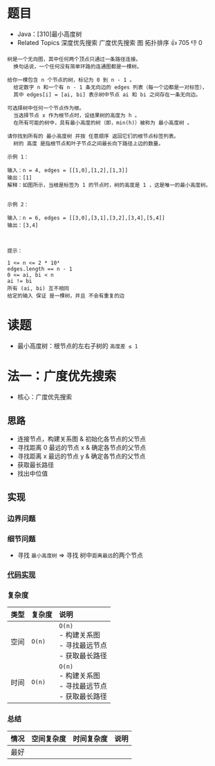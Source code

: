 # 题目

- Java：[310]最小高度树
- Related Topics 深度优先搜索 广度优先搜索 图 拓扑排序 👍 705 👎 0

```text
树是一个无向图，其中任何两个顶点只通过一条路径连接。 
  换句话说，一个任何没有简单环路的连通图都是一棵树。

给你一棵包含 n 个节点的树，标记为 0 到 n - 1 。
  给定数字 n 和一个有 n - 1 条无向边的 edges 列表（每一个边都是一对标签），
  其中 edges[i] = [ai, bi] 表示树中节点 ai 和 bi 之间存在一条无向边。 
  
可选择树中任何一个节点作为根。
  当选择节点 x 作为根节点时，设结果树的高度为 h 。
  在所有可能的树中，具有最小高度的树（即，min(h)）被称为 最小高度树 。 

请你找到所有的 最小高度树 并按 任意顺序 返回它们的根节点标签列表。 
  树的 高度 是指根节点和叶子节点之间最长向下路径上边的数量。

示例 1： 

输入：n = 4, edges = [[1,0],[1,2],[1,3]]
输出：[1]
解释：如图所示，当根是标签为 1 的节点时，树的高度是 1 ，这是唯一的最小高度树。 


示例 2： 

输入：n = 6, edges = [[3,0],[3,1],[3,2],[3,4],[5,4]]
输出：[3,4]



提示： 

1 <= n <= 2 * 10⁴ 
edges.length == n - 1 
0 <= ai, bi < n 
ai != bi 
所有 (ai, bi) 互不相同 
给定的输入 保证 是一棵树，并且 不会有重复的边 
```

# 读题

- 最小高度树：根节点的左右子树的 `高度差 ≤ 1`

# 法一：广度优先搜索

- 核心：广度优先搜索

## 思路

- 连接节点，构建关系图 & 初始化各节点的父节点
- 寻找距离 0 最远的节点 x & 确定各节点的父节点
- 寻找距离 x 最远的节点 y & 确定各节点的父节点
- 获取最长路径
- 找出中位值

## 实现

### 边界问题

### 细节问题

- 寻找 `最小高度树` => 寻找 树中`距离最远`的两个节点

### [代码实现](Demo01.java)

### 复杂度

类型 | 复杂度 | 说明
:--- |:--- |:---
空间 | `O(n)` | `O(n)` </br> - 构建关系图 </br> - 寻找最远节点 </br> - 获取最长路径
时间 | `O(n)` | `O(n)` </br> - 构建关系图 </br> - 寻找最远节点 </br> - 获取最长路径

### 总结

情况 | 空间复杂度 | 时间复杂度 | 说明
:--- |:--- |:--- |:---
最好 |
